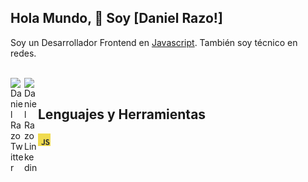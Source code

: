 ## Hola Mundo, 👋 Soy [Daniel Razo!]


  Soy un Desarrollador Frontend en [Javascript](https://javascript.com). También soy técnico en redes.

<br>
<a href="https://twitter.com/Danniel_razo">
<img align="left" alt="Daniel Razo Twitter" width="22px" src="https://icongr.am/fontawesome/twitter.svg?size=128&color=70c8ff" />
</a>
<a href="https://www.linkedin.com/in/dannielrazo/">
<img align="left" alt="Daniel Razo Linkedin" width="22px" src="https://icongr.am/fontawesome/linkedin.svg?size=128&color=70c8ff" />
</a>

<br />

## Lenguajes y Herramientas
<code><img height="20" src="https://raw.githubusercontent.com/github/explore/80688e429a7d4ef2fca1e82350fe8e3517d3494d/topics/javascript/javascript.png"></code>


<!--
**Dannielrazo/Dannielrazo** is a ✨ _special_ ✨ repository because its `README.md` (this file) appears on your GitHub profile.

Here are some ideas to get you started:

- 🔭 I’m currently working on ...
- 🌱 I’m currently learning ...
- 👯 I’m looking to collaborate on ...
- 🤔 I’m looking for help with ...
- 💬 Ask me about ...
- 📫 How to reach me: ...
- 😄 Pronouns: ...
- ⚡ Fun fact: ...
-->
